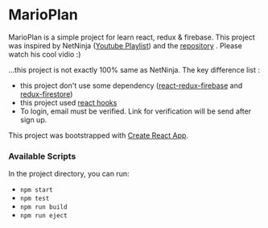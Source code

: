 
# MarioPlan
MarioPlan is a simple project for learn react, redux & firebase. 
This project was inspired by NetNinja ([Youtube Playlist](https://www.youtube.com/playlist?list=PL4cUxeGkcC9iWstfXntcj8f-dFZ4UtlN3)) and the [repository](https://github.com/iamshaunjp/React-Redux-Firebase-App) . 
Please watch his cool vidio :)

...this project is not exactly 100% same as NetNinja. The key difference list :
 - this project don't use some dependency ([react-redux-firebase](https://github.com/prescottprue/react-redux-firebase) and [redux-firestore](https://github.com/prescottprue/redux-firestore))
 - this project used [react hooks](https://reactjs.org/docs/hooks-intro.html) 
 - To login, email must be verified. Link for verification will be send after sign up.


This project was bootstrapped with [Create React App](https://github.com/facebook/create-react-app).

### Available Scripts
In the project directory, you can run:

 - `npm start`
 - `npm test`
 - `npm run build`
 - `npm run eject`

